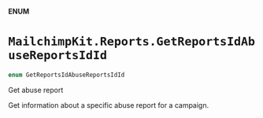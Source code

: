 **ENUM**

# `MailchimpKit.Reports.GetReportsIdAbuseReportsIdId`

```swift
enum GetReportsIdAbuseReportsIdId
```

Get abuse report

Get information about a specific abuse report for a campaign.
